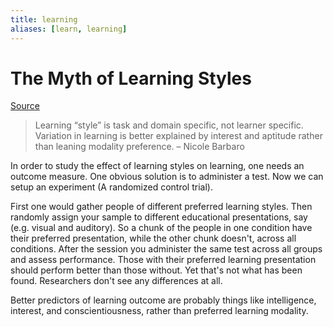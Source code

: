 ```yaml
---
title: learning
aliases: [learn, learning]
---
```


# The Myth of Learning Styles

[Source](https://www.youtube.com/watch?v=rhgwIhB58PA)

> Learning “style” is task and domain specific, not learner specific. Variation in learning is better explained by interest and aptitude rather than leaning modality preference.
> – Nicole Barbaro

In order to study the effect of learning styles on learning, one needs an outcome measure. One obvious solution is to administer a test. Now we can setup an experiment (A randomized control trial). 

First one would gather people of different preferred learning styles. Then randomly assign your sample to different educational presentations, say (e.g. visual and auditory). So a chunk of the people in one condition have their preferred presentation, while the other chunk doesn't, across all conditions. After the session you administer the same test across all groups and assess performance. Those with their preferred learning presentation should perform better than those without. Yet that's not what has been found. Researchers don't see any differences at all.

Better predictors of learning outcome are probably things like intelligence, interest, and conscientiousness, rather than preferred learning modality. 